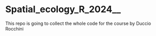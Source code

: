 # Spatial_ecology_R_2024__
This repo is going to collect the whole code for the course by Duccio Rocchini
